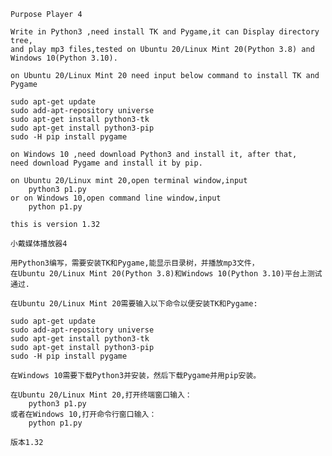     Purpose Player 4

    Write in Python3 ,need install TK and Pygame,it can Display directory tree,
    and play mp3 files,tested on Ubuntu 20/Linux Mint 20(Python 3.8) and Windows 10(Python 3.10).

    on Ubuntu 20/Linux Mint 20 need input below command to install TK and Pygame

    sudo apt-get update
    sudo add-apt-repository universe
    sudo apt-get install python3-tk
    sudo apt-get install python3-pip
    sudo -H pip install pygame

    on Windows 10 ,need download Python3 and install it, after that,
    need download Pygame and install it by pip.

    on Ubuntu 20/Linux mint 20,open terminal window,input 
        python3 p1.py
    or on Windows 10,open command line window,input
        python p1.py

    this is version 1.32
    
    小戴媒体播放器4

    用Python3编写，需要安装TK和Pygame,能显示目录树，并播放mp3文件，
    在Ubuntu 20/Linux Mint 20(Python 3.8)和Windows 10(Python 3.10)平台上测试通过.

    在Ubuntu 20/Linux Mint 20需要输入以下命令以便安装TK和Pygame:

    sudo apt-get update
    sudo add-apt-repository universe
    sudo apt-get install python3-tk
    sudo apt-get install python3-pip
    sudo -H pip install pygame

    在Windows 10需要下载Python3并安装，然后下载Pygame并用pip安装。

    在Ubuntu 20/Linux Mint 20,打开终端窗口输入：
        python3 p1.py
    或者在Windows 10,打开命令行窗口输入：
        python p1.py

    版本1.32


